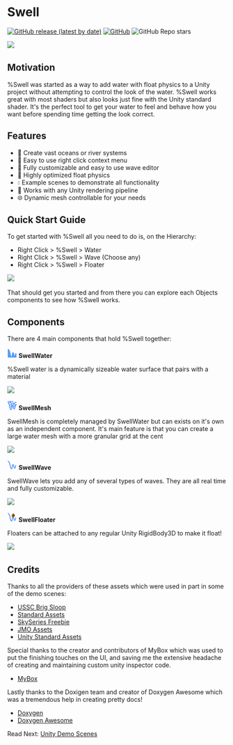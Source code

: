 #  Swell

[![GitHub release (latest by date)](https://img.shields.io/github/v/release/jothepro/doxygen-awesome-css)](https://github.com/TinyPHX/Swell/releases/latest)
[![GitHub](https://img.shields.io/github/license/jothepro/doxygen-awesome-css)](https://github.com/jothepro/doxygen-awesome-css/blob/main/LICENSE)
![GitHub Repo stars](https://img.shields.io/github/stars/jothepro/doxygen-awesome-css)

![](https://imgur.com/htcJB5A.png)

## Motivation

%Swell was started as a way to add water with float physics to a Unity project without attempting to control the look of the water. %Swell works great with most shaders but also looks just fine with the Unity standard shader. It's the perfect tool to get your water to feel and behave how you want before spending time getting the look correct. 

## Features

- 🌅 Create vast oceans or river systems
- 🧜 Easy to use right click context menu
- 🌊 Fully customizable and easy to use wave editor 
- 🌈 Highly optimized float physics
- 💧 Example scenes to demonstrate all functionality  
- 🧴 Works with any Unity rendering pipeline
- 🌐 Dynamic mesh controllable for your needs

## Quick Start Guide

To get started with %Swell all you need to do is, on the Hierarchy:
 - Right Click > %Swell > Water
 - Right Click > %Swell > Wave (Choose any)
 - Right Click > %Swell > Floater

![](https://imgur.com/yye0qXa.gif)

That should get you started and from there you can explore each Objects components 
to see how %Swell works.

## Components

There are 4 main components that hold %Swell together:

![](docs/images/swell_water_icon_22.png) **SwellWater** 

%Swell water is a dynamically sizeable water surface that pairs with a material  

![](https://imgur.com/cLlb6vx.png)

![](docs/images/swell_mesh_icon_22.png) **SwellMesh**

SwellMesh is completely managed by SwellWater but can exists on it's own as an independent 
component. It's main feature is that you can create a large water mesh with a more granular 
grid at the cent 

![](https://imgur.com/HecvMXT.png)

![](docs/images/swell_wave_icon_22.png) **SwellWave**

SwellWave lets you add any of several types of waves. They are all real time and fully customizable. 

![](https://imgur.com/7x7ehMg.png)

![](docs/images/swell_floater_icon_22.png) **SwellFloater**

Floaters can be attached to any regular Unity RigidBody3D to make it float!

![](https://imgur.com/kyqzE4U.png)

[//]: # (###Scripting Interface)

[//]: # (TODO)


[//]: # (#### Scripts Examples)

[//]: # (TODO)

## Credits

Thanks to all the providers of these assets which were used in part in some of the demo scenes:

- [USSC Brig Sloop](https://assetstore.unity.com/packages/3d/vehicles/sea/brig-sloop-sailing-ship-77862)
- [Standard Assets](https://assetstore.unity.com/packages/essentials/asset-packs/standard-assets-for-unity-2018-4-32351)
- [SkySeries Freebie](https://assetstore.unity.com/packages/2d/textures-materials/sky/skybox-series-free-103633)
- [JMO Assets](https://assetstore.unity.com/packages/vfx/shaders/toony-colors-pro-2-8105#content)
- [Unity Standard Assets](https://docs.unity3d.com/530/Documentation/Manual/HOWTO-Water.html)

Special thanks to the creator and contributors of MyBox which was used to put the finishing touches on the UI, and saving me the  extensive headache of creating and maintaining custom unity inspector code. 

- [MyBox](https://github.com/Deadcows/MyBox)

Lastly thanks to the Doxigen team and creator of Doxygen Awesome which was a tremendous help in creating pretty docs!
- [Doxygen](https://www.doxygen.nl/index.html)
- [Doxygen Awesome](https://jothepro.github.io/doxygen-awesome-css/)

<span class="next_section_button">

Read Next: [Unity Demo Scenes](../../../docs/demos.md)
</span>


